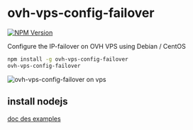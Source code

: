 # ovh-vps-config-failover

[![NPM Version](https://img.shields.io/npm/v/ovh-vps-config-failover.svg?style=flat)](https://www.npmjs.org/package/ovh-vps-config-failover)

Configure the IP-failover on OVH VPS using Debian / CentOS

```bash
npm install -g ovh-vps-config-failover
ovh-vps-config-failover
```

![ovh-vps-config-failover on vps](https://github.com/UrielCh/api-ovh-node/blob/master/samples/ressources/ovh-vps-config-failover.gif?raw=true "preview")

## install nodejs

[doc des examples](https://github.com/UrielCh/api-ovh-node/blob/master/samples/README.md)
